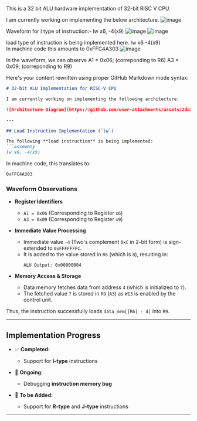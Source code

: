 This is a 32 bit ALU hardware implementation of 32-bit RISC V CPU.


I am currently working on implementing the below architecture.
![image](https://github.com/user-attachments/assets/2da7640a-97ea-4072-9d44-489533863362)


Waveform for I type of instruction:- lw x6, -4(x9)
![image](https://github.com/user-attachments/assets/c855626c-dc37-46c8-a94c-a3b590965419)
![image](https://github.com/user-attachments/assets/8667ff3c-641f-4d2f-bee5-cf5def47061b)



load type of instruction is being implemented here.
lw x6 -4(x9)  
In machine code this amounts to 0xFFC4A303
![image](https://github.com/user-attachments/assets/f863663f-198b-4819-a23f-6d51e8bcee37)

In the waveform, we can observe 
A1 = 0x06; (correponding to R6)
A3 = 0x09; (correponding to R9)

 
  <!--  immediate value = -4 (0xC(2 bit comp) ) is  sign xtended to  0xFFFFFFFC.
  It is then added to the value stored at R6(register 6) = 8, we get the addition result from the ALU as x00000004.
  then data mem fetches the data at at data_memory location 4 which is initialized to 7 in this case and then it is stored in register A3 (here R9). WE3 in enabled from control_unit and value 7 is stored at R9. Tak accomplished. Vlaue at data_mem[[R6] -4] is  stored at [R9]  -->

Here's your content rewritten using proper GitHub Markdown mode syntax:  

```markdown
# 32-bit ALU Implementation for RISC-V CPU

I am currently working on implementing the following architecture:  

![Architecture Diagram](https://github.com/user-attachments/assets/2da7640a-97ea-4072-9d44-489533863362)

---

## Load Instruction Implementation (`lw`)

The following **load instruction** is being implemented:  
```assembly
lw x6, -4(x9)
```
In machine code, this translates to:  
```plaintext
0xFFC4A303
```

### Waveform Observations  

- **Register Identifiers**  
  - `A1 = 0x06` (Corresponding to Register `x6`)
  - `A3 = 0x09` (Corresponding to Register `x9`)  

- **Immediate Value Processing**  
  - Immediate value `-4` (Two's complement `0xC` in 2-bit form) is sign-extended to `0xFFFFFFFC`.
  - It is added to the value stored in `R6` (which is `8`), resulting in:
    ```plaintext
    ALU Output: 0x00000004
    ```
    
- **Memory Access & Storage**  
  - Data memory fetches data from address `4` (which is initialized to `7`).
  - The fetched value `7` is stored in `R9` (`A3`) as `WE3` is enabled by the control unit.

Thus, the instruction successfully loads `data_mem[[R6] - 4]` into `R9`.

---

## Implementation Progress  

- ✅ **Completed:**  
  - Support for **I-type** instructions  

- 🔧 **Ongoing:**  
  - Debugging **instruction memory bug**  

- 🚀 **To be Added:**  
  - Support for **R-type** and **J-type** instructions  

---
